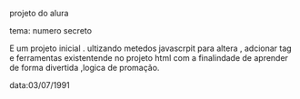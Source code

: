 
projeto do alura

tema: numero secreto

E um projeto inicial . ultizando metedos javascrpit para altera , adcionar tag e ferramentas  existentende no projeto html 
com a finalindade de aprender de forma divertida ,logica de promação.





data:03/07/1991 

